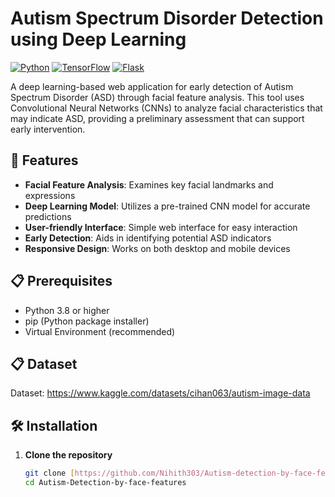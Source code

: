 # Autism Spectrum Disorder Detection using Deep Learning

[![Python](https://img.shields.io/badge/Python-3.10.X-blue)](https://www.python.org/)
[![TensorFlow](https://img.shields.io/badge/TensorFlow-2.16.1-orange)](https://www.tensorflow.org/)
[![Flask](https://img.shields.io/badge/Flask-3.0.3-green)](https://flask.palletsprojects.com/)

A deep learning-based web application for early detection of Autism Spectrum Disorder (ASD) through facial feature analysis. This tool uses Convolutional Neural Networks (CNNs) to analyze facial characteristics that may indicate ASD, providing a preliminary assessment that can support early intervention.

## 🚀 Features

- **Facial Feature Analysis**: Examines key facial landmarks and expressions
- **Deep Learning Model**: Utilizes a pre-trained CNN model for accurate predictions
- **User-friendly Interface**: Simple web interface for easy interaction
- **Early Detection**: Aids in identifying potential ASD indicators
- **Responsive Design**: Works on both desktop and mobile devices

## 📋 Prerequisites

- Python 3.8 or higher
- pip (Python package installer)
- Virtual Environment (recommended)

## 📋 Dataset

Dataset: https://www.kaggle.com/datasets/cihan063/autism-image-data

## 🛠 Installation

1. **Clone the repository**
   ```bash
   git clone [https://github.com/Nihith303/Autism-detection-by-face-features.git](https://github.com/Nihith303/Autism-detection-by-face-features.git)
   cd Autism-Detection-by-face-features
   ```

